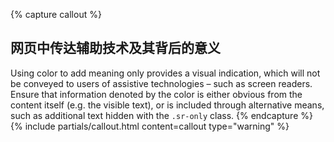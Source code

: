 {% capture callout %}
## 网页中传达辅助技术及其背后的意义

Using color to add meaning only provides a visual indication, which will not be conveyed to users of assistive technologies – such as screen readers. Ensure that information denoted by the color is either obvious from the content itself (e.g. the visible text), or is included through alternative means, such as additional text hidden with the `.sr-only` class.
{% endcapture %}
{% include partials/callout.html content=callout type="warning" %}
